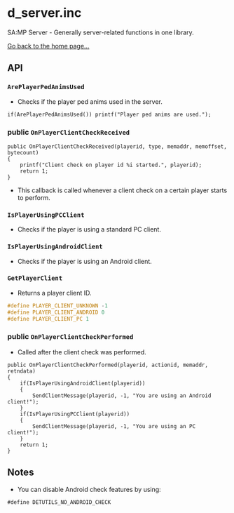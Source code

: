 # d_server.inc
SA:MP Server - Generally server-related functions in one library.

[Go back to the home page...](../README.md)
## API
### `ArePlayerPedAnimsUsed`
- Checks if the player ped anims used in the server.
```pawn
if(ArePlayerPedAnimsUsed()) printf("Player ped anims are used.");
```
### public `OnPlayerClientCheckReceived`
```pawn
public OnPlayerClientCheckReceived(playerid, type, memaddr, memoffset, bytecount)
{
	printf("Client check on player id %i started.", playerid);
	return 1;
}
```
- This callback is called whenever a client check on a certain player starts to perform.

### `IsPlayerUsingPCClient`
- Checks if the player is using a standard PC client.

### `IsPlayerUsingAndroidClient`
- Checks if the player is using an Android client.

### `GetPlayerClient`
- Returns a player client ID.

```c
#define PLAYER_CLIENT_UNKNOWN -1
#define PLAYER_CLIENT_ANDROID 0
#define PLAYER_CLIENT_PC 1
```
### public `OnPlayerClientCheckPerformed`
- Called after the client check was performed.
```pawn
public OnPlayerClientCheckPerformed(playerid, actionid, memaddr, retndata)
{
	if(IsPlayerUsingAndroidClient(playerid))
	{
		SendClientMessage(playerid, -1, "You are using an Android client!");
	}
	if(IsPlayerUsingPCClient(playerid))
	{
		SendClientMessage(playerid, -1, "You are using an PC client!");
	}
	return 1;
}
```

## Notes
- You can disable Android check features by using:

```pawn
#define DETUTILS_NO_ANDROID_CHECK
```
